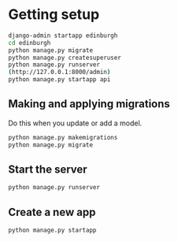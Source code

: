 # Getting setup 

```bash
django-admin startapp edinburgh
cd edinburgh
python manage.py migrate
python manage.py createsuperuser
python manage.py runserver
(http://127.0.0.1:8000/admin)
python manage.py startapp api
```

## Making and applying migrations

Do this when you update or add a model.

```bash
python manage.py makemigrations
python manage.py migrate
```

## Start the server

```bash
python manage.py runserver
```

## Create a new app

```bash
python manage.py startapp
```